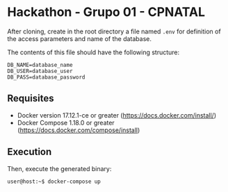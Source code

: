 # Hackathon - Grupo 01 - CPNATAL

After cloning, create in the root directory a file named `.env` for definition of the access parameters and name of the database.

The contents of this file should have the following structure:

```
DB_NAME=database_name
DB_USER=database_user
DB_PASS=database_password
```
## Requisites

- Docker version 17.12.1-ce or greater (https://docs.docker.com/install/)
- Docker Compose 1.18.0 or greater (https://docs.docker.com/compose/install)

## Execution

Then, execute the generated binary:

```bash
user@host:~$ docker-compose up
```
